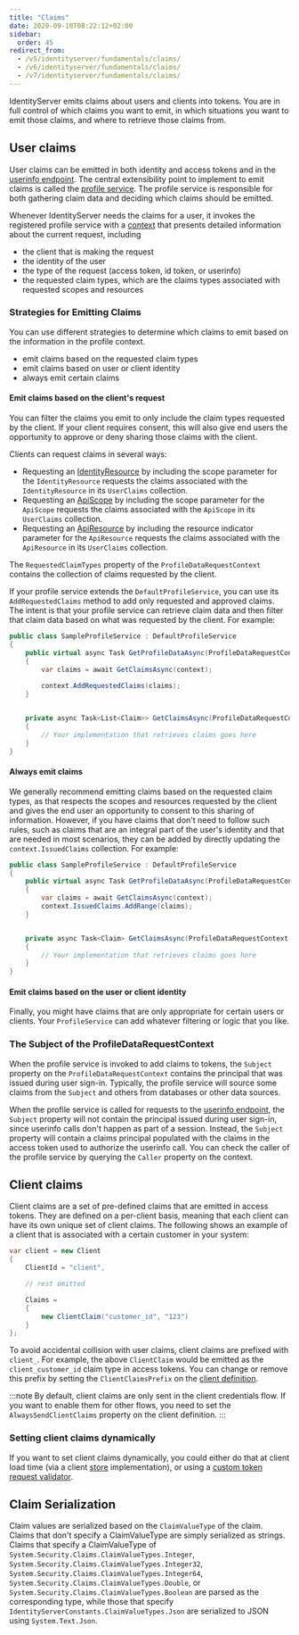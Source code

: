 ```yaml
---
title: "Claims"
date: 2020-09-10T08:22:12+02:00
sidebar:
  order: 45
redirect_from:
  - /v5/identityserver/fundamentals/claims/
  - /v6/identityserver/fundamentals/claims/
  - /v7/identityserver/fundamentals/claims/
---
```


IdentityServer emits claims about users and clients into tokens. You are in full control of which claims you want to
emit, in which situations you want to emit those claims, and where to retrieve those claims from.

## User claims

User claims can be emitted in both identity and access tokens and in
the [userinfo endpoint](/identityserver/reference/endpoints/userinfo). The central extensibility point to implement
to emit claims is called the [profile service](/identityserver/reference/services/profile-service/). The profile
service is responsible for both gathering claim data and deciding which claims should be emitted.

Whenever IdentityServer needs the claims for a user, it invokes the registered profile service with
a [context](/identityserver/reference/services/profile-service/#duendeidentityservermodelsprofiledatarequestcontext)
that presents detailed information about the current request, including

* the client that is making the request
* the identity of the user
* the type of the request (access token, id token, or userinfo)
* the requested claim types, which are the claims types associated with requested scopes and resources

### Strategies for Emitting Claims

You can use different strategies to determine which claims to emit based on the information in the profile context.

* emit claims based on the requested claim types
* emit claims based on user or client identity
* always emit certain claims

#### Emit claims based on the client's request

You can filter the claims you emit to only include the claim types requested by the client. If your client requires
consent, this will also give end users the opportunity to approve or deny sharing those claims with the client.

Clients can request claims in several ways:

- Requesting an [IdentityResource](/identityserver/fundamentals/resources/identity) by including the scope parameter
  for the `IdentityResource` requests the claims associated with the `IdentityResource` in its `UserClaims` collection.
- Requesting an [ApiScope](/identityserver/fundamentals/resources/api-scopes/) by including the scope parameter for
  the `ApiScope` requests the claims associated with the `ApiScope` in its `UserClaims` collection.
- Requesting an [ApiResource](/identityserver/fundamentals/resources/api-resources/) by including the resource
  indicator parameter for the `ApiResource` requests the claims associated with the `ApiResource` in its `UserClaims`
  collection.

The `RequestedClaimTypes` property of the `ProfileDataRequestContext` contains the collection of claims requested by the
client.

If your profile service extends the `DefaultProfileService`, you can use its `AddRequestedClaims` method to add only
requested and approved claims. The intent is that your profile service can retrieve claim data and then filter that
claim data based on what was requested by the client. For example:

```cs
public class SampleProfileService : DefaultProfileService
{
    public virtual async Task GetProfileDataAsync(ProfileDataRequestContext context)
    {
        var claims = await GetClaimsAsync(context);
        
        context.AddRequestedClaims(claims);
    }


    private async Task<List<Claim>> GetClaimsAsync(ProfileDataRequestContext context)
    {
        // Your implementation that retrieves claims goes here
    }
}
```

#### Always emit claims

We generally recommend emitting claims based on the requested claim types, as that respects the scopes and resources
requested by the client and gives the end user an opportunity to consent to this sharing of information. However, if you
have claims that don't need to follow such rules, such as claims that are an integral part of the user's identity and
that are needed in most scenarios, they can be added by directly updating the `context.IssuedClaims` collection. For
example:

```cs
public class SampleProfileService : DefaultProfileService
{
    public virtual async Task GetProfileDataAsync(ProfileDataRequestContext context)
    {
        var claims = await GetClaimsAsync(context);
        context.IssuedClaims.AddRange(claims);
    }


    private async Task<Claim> GetClaimsAsync(ProfileDataRequestContext context)
    {
        // Your implementation that retrieves claims goes here
    }
}
```

#### Emit claims based on the user or client identity

Finally, you might have claims that are only appropriate for certain users or clients. Your `ProfileService` can add
whatever filtering or logic that you like.

### The Subject of the ProfileDataRequestContext

When the profile service is invoked to add claims to tokens, the `Subject` property on the `ProfileDataRequestContext`
contains the principal that was issued during user sign-in. Typically, the profile service will source some claims from
the `Subject` and others from databases or other data sources.

When the profile service is called for requests to
the [userinfo endpoint](/identityserver/reference/endpoints/userinfo), the `Subject` property will not contain the
principal issued during user sign-in, since userinfo calls don't happen as part of a session. Instead, the `Subject`
property will contain a claims principal populated with the claims in the access token used to authorize the userinfo
call. You can check the caller of the profile service by querying the `Caller` property on the context.

## Client claims

Client claims are a set of pre-defined claims that are emitted in access tokens. They are defined on a per-client basis,
meaning that each client can have its own unique set of client claims. The following shows an example of a client that
is associated with a certain customer in your system:

```cs
var client = new Client
{
    ClientId = "client",

    // rest omitted

    Claims =
    {
        new ClientClaim("customer_id", "123")
    }
};
```

To avoid accidental collision with user claims, client claims are prefixed with `client_`. For example, the above
`ClientClaim` would be emitted as the `client_customer_id` claim type in access tokens. You can change or remove this
prefix by setting the `ClientClaimsPrefix` on the [client definition](/identityserver/reference/models/client#token).

:::note
By default, client claims are only sent in the client credentials flow. If you want to enable them for other flows, you
need to set the `AlwaysSendClientClaims` property on the client definition.
:::

### Setting client claims dynamically

If you want to set client claims dynamically, you could either do that at client load time (via a
client [store](/identityserver/data) implementation), or using
a [custom token request validator](/identityserver/tokens/dynamic-validation/).

## Claim Serialization

Claim values are serialized based on the `ClaimValueType` of the claim. Claims that don't specify a ClaimValueType are
simply serialized as strings. Claims that specify a ClaimValueType of `System.Security.Claims.ClaimValueTypes.Integer`,
`System.Security.Claims.ClaimValueTypes.Integer32`, `System.Security.Claims.ClaimValueTypes.Integer64`,
`System.Security.Claims.ClaimValueTypes.Double`, or `System.Security.Claims.ClaimValueTypes.Boolean` are parsed as the
corresponding type, while those that specify `IdentityServerConstants.ClaimValueTypes.Json` are serialized to JSON using
`System.Text.Json`.

